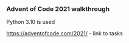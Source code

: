### Advent of Code 2021 walkthrough
Python 3.10 is used

https://adventofcode.com/2021/ - link to tasks
